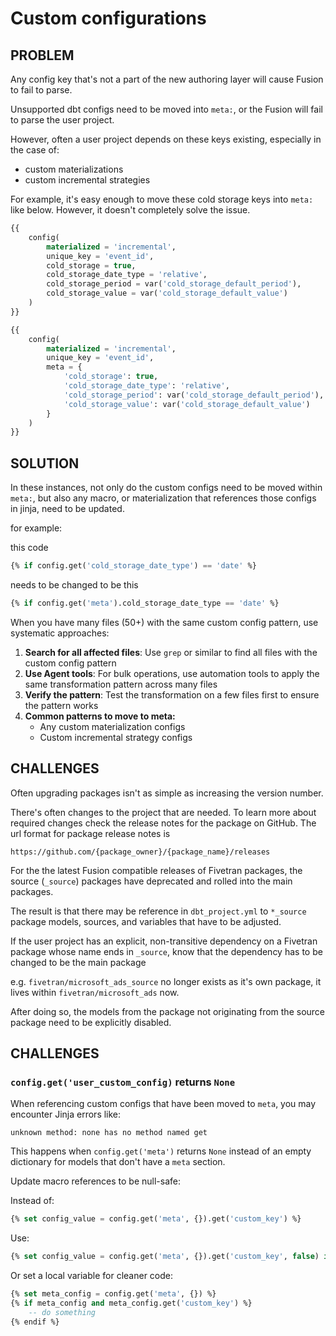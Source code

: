 # Custom configurations

## PROBLEM

Any config key that's not a part of the new authoring layer will cause Fusion to fail to parse.

Unsupported dbt configs need to be moved into `meta:`, or the Fusion will fail to parse the user project.

However, often a user project depends on these keys existing, especially in the case of:
- custom materializations
- custom incremental strategies

For example, it's easy enough to move these cold storage keys into `meta:` like below. However, it doesn't completely solve the issue.

```sql
{{
    config(
        materialized = 'incremental',
        unique_key = 'event_id',
        cold_storage = true,
        cold_storage_date_type = 'relative',
        cold_storage_period = var('cold_storage_default_period'),
        cold_storage_value = var('cold_storage_default_value')
    )
}}
```


```sql
{{
    config(
        materialized = 'incremental',
        unique_key = 'event_id',
        meta = {
            'cold_storage': true,
            'cold_storage_date_type': 'relative',
            'cold_storage_period': var('cold_storage_default_period'),
            'cold_storage_value': var('cold_storage_default_value')
        }
    )
}}
```


## SOLUTION

In these instances, not only do the custom configs need to be moved within `meta:`, but also any macro, or materialization that references those configs in jinja, need to be updated.

for example:

this code
```sql
{% if config.get('cold_storage_date_type') == 'date' %}
```

needs to be changed to be this
```sql
{% if config.get('meta').cold_storage_date_type == 'date' %}
```

When you have many files (50+) with the same custom config pattern, use systematic approaches:

1. **Search for all affected files**: Use `grep` or similar to find all files with the custom config pattern
2. **Use Agent tools**: For bulk operations, use automation tools to apply the same transformation pattern across many files
3. **Verify the pattern**: Test the transformation on a few files first to ensure the pattern works
4. **Common patterns to move to meta:**
   - Any custom materialization configs
   - Custom incremental strategy configs


## CHALLENGES

Often upgrading packages isn't as simple as increasing the version number.

There's often changes to the project that are needed. To learn more about required changes check the release notes for the package on GitHub. The url format for package release notes is
```
https://github.com/{package_owner}/{package_name}/releases
```

For the the latest Fusion compatible releases of Fivetran packages, the source (`_source`) packages have deprecated and rolled into the main packages.

The result is that there may be reference in `dbt_project.yml` to `*_source` package models, sources, and variables that have to be adjusted.

If the user project has an explicit, non-transitive dependency on a Fivetran package whose name ends in `_source`, know that the dependency has to be changed to be the main package

e.g. `fivetran/microsoft_ads_source` no longer exists as it's own package, it lives within `fivetran/microsoft_ads` now.

After doing so, the models from the package not originating from the source package need to be explicitly disabled.

## CHALLENGES

### `config.get('user_custom_config)` returns `None`

When referencing custom configs that have been moved to `meta`, you may encounter Jinja errors like:
```
unknown method: none has no method named get
```

This happens when `config.get('meta')` returns `None` instead of an empty dictionary for models that don't have a `meta` section.

Update macro references to be null-safe:

Instead of:
```sql
{% set config_value = config.get('meta', {}).get('custom_key') %}
```

Use:
```sql
{% set config_value = config.get('meta', {}).get('custom_key', false) if config.get('meta') else false %}
```

Or set a local variable for cleaner code:
```sql
{% set meta_config = config.get('meta', {}) %}
{% if meta_config and meta_config.get('custom_key') %}
    -- do something
{% endif %}
```
